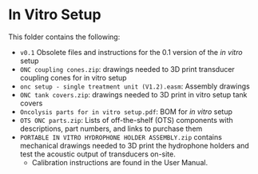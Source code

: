 # In Vitro Setup
This folder contains the following:
- `v0.1` Obsolete files and instructions for the 0.1 version of the _in vitro_ setup
- `ONC coupling cones.zip`: drawings needed to 3D print transducer coupling cones for in vitro setup
- `onc setup - single treatment unit (V1.2).easm`: Assembly drawings
- `ONC tank covers.zip`: drawings needed to 3D print in vitro setup tank covers
- `Oncolysis parts for in vitro setup.pdf`: BOM for _in vitro_ setup
- `OTS ONC parts.zip`: Lists of off-the-shelf (OTS) components with descriptions, part numbers, and links to purchase them
- `PORTABLE IN VITRO HYDROPHONE HOLDER ASSEMBLY.zip` contains mechanical drawings needed to 3D print the hydrophone holders and test the acoustic output of transducers on-site.
  * Calibration instructions are found in the User Manual.
